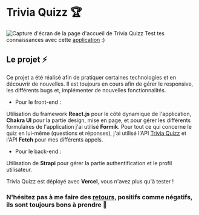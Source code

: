 # Trivia Quizz &#x1F3C6;


![Capture d'écran de la page d'accueil de Trivia Quizz](./src/assets/Capture%20d'écran%202024-02-01%20205314.png)
Test tes connaissances avec cette [application](https://quizz-rosy.vercel.app) :)



## Le projet &#x26A1;

Ce projet a été réalisé afin de pratiquer certaines technologies et en découvrir de nouvelles. Il est toujours en cours afin de gérer le responsive, les différents bugs et, implémenter de nouvelles fonctionnalités. 

- Pour le front-end :  

Utilisation du framework **React.js** pour le côté dynamique de l'application, **Chakra UI** pour la partie design, mise en page, et pour gérer les différents formulaires de l'application j'ai utilisé **Formik**. Pour tout ce qui concerne le quiz en lui-même (questions et réponses), j'ai utilisé l'API [Trivia Quizz](https://the-trivia-api.com/v2) et l'API **Fetch** pour mes différents appels. 

- Pour le back-end :  

Utilisation de **Strapi** pour gérer la partie authentification et le profil utilisateur.

Trivia Quizz est déployé avec **Vercel**, vous n'avez plus qu'à tester !   

### N'hésitez pas à me faire des [retours](mailto:maeva.cornic@gmail.com), positifs comme négatifs, ils sont toujours bons à prendre &#x1F64F;

